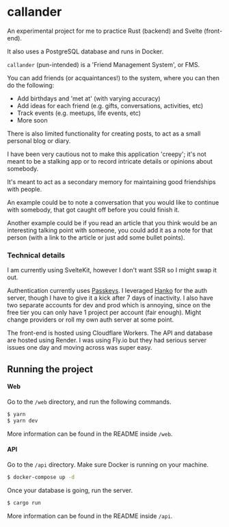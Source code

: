 # callander

An experimental project for me to practice Rust (backend) and Svelte (front-end).

It also uses a PostgreSQL database and runs in Docker.

`callander` (pun-intended) is a 'Friend Management System', or FMS.

You can add friends (or acquaintances!) to the system, where you can then do the following:
- Add birthdays and 'met at' (with varying accuracy)
- Add ideas for each friend (e.g. gifts, conversations, activities, etc)
- Track events (e.g. meetups, life events, etc)
- More soon

There is also limited functionality for creating posts, to act as a small personal blog or diary.

I have been very cautious not to make this application 'creepy'; it's not meant to be a stalking app or to record intricate details or opinions about somebody.

It's meant to act as a secondary memory for maintaining good friendships with people.

An example could be to note a conversation that you would like to continue with somebody, that got caught off before you could finish it.

Another example could be if you read an article that you think would be an interesting talking point with someone, you could add it as a note for that person (with a link to the article or just add some bullet points).

### Technical details

I am currently using SvelteKit, however I don't want SSR so I might swap it out.

Authentication currently uses [Passkeys](https://fidoalliance.org/passkeys/). I leveraged [Hanko](https://www.hanko.io/) for the auth server, though I have to give it a kick after 7 days of inactivity. I also have two separate accounts for dev and prod which is annoying, since on the free tier you can only have 1 project per account (fair enough). Might change providers or roll my own auth server at some point.

The front-end is hosted using Cloudflare Workers. The API and database are hosted using Render. I was using Fly.io but they had serious server issues one day and moving across was super easy.

## Running the project

#### Web

Go to the `/web` directory, and run the following commands.

```bash
$ yarn
$ yarn dev
```

More information can be found in the README inside `/web`.

#### API

Go to the `/api` directory. Make sure Docker is running on your machine.

```bash
$ docker-compose up -d
```

Once your database is going, run the server.

```bash
$ cargo run
```

More information can be found in the README inside `/api`.
